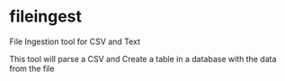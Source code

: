 # fileingest
File Ingestion tool for CSV and Text

This tool will parse a CSV and Create a table in a database with the data from the file

